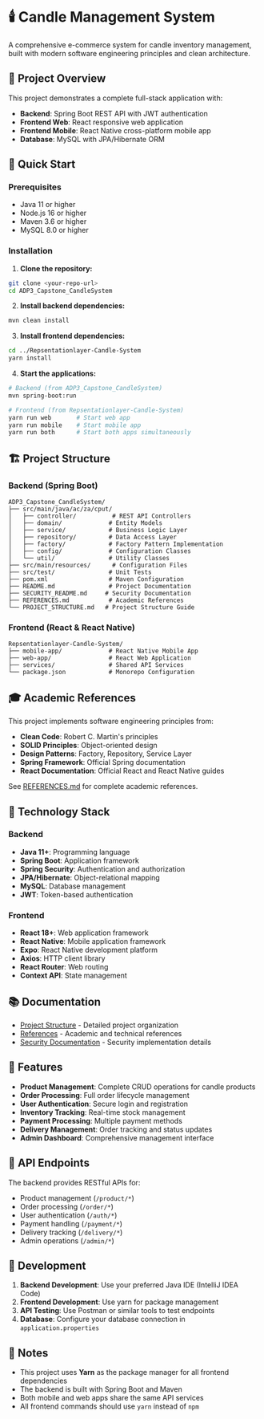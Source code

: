 
# 🕯️ Candle Management System

A comprehensive e-commerce system for candle inventory management, built with modern software engineering principles and clean architecture.

## 🎯 Project Overview

This project demonstrates a complete full-stack application with:
- **Backend**: Spring Boot REST API with JWT authentication
- **Frontend Web**: React responsive web application
- **Frontend Mobile**: React Native cross-platform mobile app
- **Database**: MySQL with JPA/Hibernate ORM

## 🚀 Quick Start

### Prerequisites
- Java 11 or higher
- Node.js 16 or higher
- Maven 3.6 or higher
- MySQL 8.0 or higher

### Installation

1. **Clone the repository:**
```bash
git clone <your-repo-url>
cd ADP3_Capstone_CandleSystem
```

2. **Install backend dependencies:**
```bash
mvn clean install
```

3. **Install frontend dependencies:**
```bash
cd ../Repsentationlayer-Candle-System
yarn install
```

4. **Start the applications:**
```bash
# Backend (from ADP3_Capstone_CandleSystem)
mvn spring-boot:run

# Frontend (from Repsentationlayer-Candle-System)
yarn run web       # Start web app
yarn run mobile    # Start mobile app
yarn run both      # Start both apps simultaneously
```

## 🏗️ Project Structure

### Backend (Spring Boot)
```
ADP3_Capstone_CandleSystem/
├── src/main/java/ac/za/cput/
│   ├── controller/          # REST API Controllers
│   ├── domain/             # Entity Models
│   ├── service/            # Business Logic Layer
│   ├── repository/         # Data Access Layer
│   ├── factory/            # Factory Pattern Implementation
│   ├── config/             # Configuration Classes
│   └── util/               # Utility Classes
├── src/main/resources/      # Configuration Files
├── src/test/               # Unit Tests
├── pom.xml                 # Maven Configuration
├── README.md               # Project Documentation
├── SECURITY_README.md     # Security Documentation
├── REFERENCES.md           # Academic References
└── PROJECT_STRUCTURE.md   # Project Structure Guide
```

### Frontend (React & React Native)
```
Repsentationlayer-Candle-System/
├── mobile-app/             # React Native Mobile App
├── web-app/                # React Web Application
├── services/               # Shared API Services
└── package.json            # Monorepo Configuration
```

## 🎓 Academic References

This project implements software engineering principles from:
- **Clean Code**: Robert C. Martin's principles
- **SOLID Principles**: Object-oriented design
- **Design Patterns**: Factory, Repository, Service Layer
- **Spring Framework**: Official Spring documentation
- **React Documentation**: Official React and React Native guides

See [REFERENCES.md](REFERENCES.md) for complete academic references.

## 🔧 Technology Stack

### Backend
- **Java 11+**: Programming language
- **Spring Boot**: Application framework
- **Spring Security**: Authentication and authorization
- **JPA/Hibernate**: Object-relational mapping
- **MySQL**: Database management
- **JWT**: Token-based authentication

### Frontend
- **React 18+**: Web application framework
- **React Native**: Mobile application framework
- **Expo**: React Native development platform
- **Axios**: HTTP client library
- **React Router**: Web routing
- **Context API**: State management

## 📚 Documentation

- [Project Structure](PROJECT_STRUCTURE.md) - Detailed project organization
- [References](REFERENCES.md) - Academic and technical references
- [Security Documentation](SECURITY_README.md) - Security implementation details

## 📱 Features

- **Product Management**: Complete CRUD operations for candle products
- **Order Processing**: Full order lifecycle management
- **User Authentication**: Secure login and registration
- **Inventory Tracking**: Real-time stock management
- **Payment Processing**: Multiple payment methods
- **Delivery Management**: Order tracking and status updates
- **Admin Dashboard**: Comprehensive management interface

## 🔌 API Endpoints

The backend provides RESTful APIs for:
- Product management (`/product/*`)
- Order processing (`/order/*`)
- User authentication (`/auth/*`)
- Payment handling (`/payment/*`)
- Delivery tracking (`/delivery/*`)
- Admin operations (`/admin/*`)

## 🚀 Development

1. **Backend Development**: Use your preferred Java IDE (IntelliJ IDEA Code)
2. **Frontend Development**: Use yarn for package management
3. **API Testing**: Use Postman or similar tools to test endpoints
4. **Database**: Configure your database connection in `application.properties`

## 📝 Notes

- This project uses **Yarn** as the package manager for all frontend dependencies
- The backend is built with Spring Boot and Maven
- Both mobile and web apps share the same API services
- All frontend commands should use `yarn` instead of `npm`
